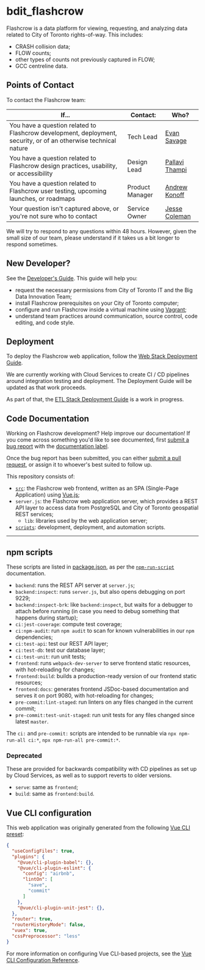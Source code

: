# bdit_flashcrow

Flashcrow is a data platform for viewing, requesting, and analyzing data related to City of Toronto rights-of-way.  This includes:

- CRASH collision data;
- FLOW counts;
- other types of counts not previously captured in FLOW;
- GCC centreline data.

## Points of Contact

To contact the Flashcrow team:

| If... | Contact: | Who? |
| --- | --- | --- |
| You have a question related to Flashcrow development, deployment, security, or of an otherwise technical nature | Tech Lead | [Evan Savage](mailto:Evan.Savage@toronto.ca) |
| You have a question related to Flashcrow design practices, usability, or accessibility | Design Lead | [Pallavi Thampi](mailto:Pallavi.Thampi@toronto.ca) |
| You have a question related to Flashcrow user testing, upcoming launches, or roadmaps | Product Manager | [Andrew Konoff](mailto:Andrew.Konoff@toronto.ca) |
| Your question isn't captured above, or you're not sure who to contact | Service Owner | [Jesse Coleman](mailto:Jesse.Coleman@toronto.ca) |

We will try to respond to any questions within 48 hours.  However, given the small size of our team, please understand if it takes us a bit longer to respond sometimes.

## New Developer?

See the [Developer's Guide](scripts/dev/README.md).  This guide will help you:

- request the necessary permissions from City of Toronto IT and the Big Data Innovation Team;
- install Flashcrow prerequisites on your City of Toronto computer;
- configure and run Flashcrow inside a virtual machine using [Vagrant](https://www.vagrantup.com/);
- understand team practices around communication, source control, code editing, and code style.

## Deployment

To deploy the Flashcrow web application, follow the [Web Stack Deployment Guide](scripts/deployment/web/README.md).

We are currently working with Cloud Services to create CI / CD pipelines around integration testing and deployment.  The Deployment Guide will be updated as that work proceeds.

As part of that, the [ETL Stack Deployment Guide](scripts/deployment/etl/README.md) is a work in progress.

## Code Documentation

Working on Flashcrow development?  Help improve our documentation!  If you come across something you'd like to see documented, first [submit a bug report](https://github.com/CityofToronto/bdit_flashcrow/issues/new/choose) with the [documentation label](https://github.com/CityofToronto/bdit_flashcrow/labels/documentation).

Once the bug report has been submitted, you can either [submit a pull request](https://github.com/CityofToronto/bdit_flashcrow/pulls), or assign it to whoever's best suited to follow up.

This repository consists of:

- [`src`](src/README.md): the Flashcrow web frontend, written as an SPA (Single-Page Application) using [Vue.js](https://vuejs.org/);
- `server.js`: the Flashcrow web application server, which provides a REST API layer to access data from PostgreSQL and City of Toronto geospatial REST services;
  - `lib`: libraries used by the web application server;
- [`scripts`](scripts/README.md): development, deployment, and automation scripts.

---

## npm scripts

These scripts are listed in [package.json](package.json), as per the [`npm-run-script`](https://docs.npmjs.com/cli/run-script) documentation.

- `backend`: runs the REST API server at `server.js`;
- `backend:inspect`: runs `server.js`, but also opens debugging on port 9229;
- `backend:inspect-brk`: like `backend:inspect`, but waits for a debugger to attach before running (in case you need to debug something that happens during startup);
- `ci:jest-coverage`: compute test coverage;
- `ci:npm-audit`: run `npm audit` to scan for known vulnerabilities in our `npm` dependencies;
- `ci:test-api`: test our REST API layer;
- `ci:test-db`: test our database layer;
- `ci:test-unit`: run unit tests;
- `frontend`: runs `webpack-dev-server` to serve frontend static resources, with hot-reloading for changes;
- `frontend:build`: builds a production-ready version of our frontend static resources;
- `frontend:docs`: generates frontend JSDoc-based documentation and serves it on port 9080, with hot-reloading for changes;
- `pre-commit:lint-staged`: run linters on any files changed in the current commit;
- `pre-commit:test-unit-staged`: run unit tests for any files changed since latest `master`.

The `ci:` and `pre-commit:` scripts are intended to be runnable via `npx npm-run-all ci:*`, `npx npm-run-all pre-commit:*`.

### Deprecated

These are provided for backwards compatibility with CD pipelines as set up by Cloud Services, as well as to support reverts to older versions.

- `serve`: same as `frontend`;
- `build`: same as `frontend:build`.

## Vue CLI configuration

This web application was originally generated from the following [Vue CLI preset](https://cli.vuejs.org/guide/creating-a-project.html#vue-create):

```json
{
  "useConfigFiles": true,
  "plugins": {
    "@vue/cli-plugin-babel": {},
    "@vue/cli-plugin-eslint": {
      "config": "airbnb",
      "lintOn": [
        "save",
        "commit"
      ]
    },
    "@vue/cli-plugin-unit-jest": {},
  },
  "router": true,
  "routerHistoryMode": false,
  "vuex": true,
  "cssPreprocessor": "less"
}
```

For more information on configuring Vue CLI-based projects, see the [Vue CLI Configuration Reference](https://cli.vuejs.org/config/).
